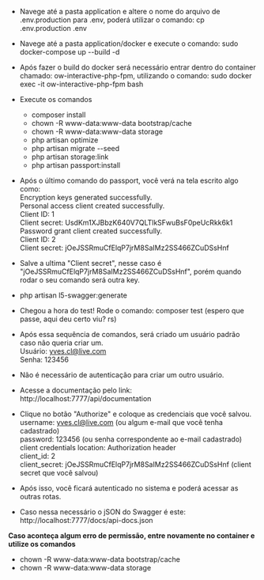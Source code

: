 - Navege até a pasta application e altere o nome do arquivo de .env.production para .env, poderá utilizar o comando: cp .env.production .env
- Navege até a pasta application/docker e execute o comando: sudo docker-compose up --build -d
- Após fazer o build do docker será necessário entrar dentro do container chamado: ow-interactive-php-fpm, utilizando o comando: sudo docker exec -it ow-interactive-php-fpm bash
- Execute os comandos
    - composer install
    - chown -R www-data:www-data bootstrap/cache
    - chown -R www-data:www-data storage
    - php artisan optimize
    - php artisan migrate --seed
    - php artisan storage:link
    - php artisan passport:install
- Após o último comando do passport, você verá na tela escrito algo como:
<br>Encryption keys generated successfully.<br>
Personal access client created successfully.<br>
Client ID: 1<br>
Client secret: UsdKm1XJBbzK640V7QLTlkSFwuBsF0peUcRkk6k1<br>
Password grant client created successfully.<br>
Client ID: 2<br>
Client secret: jOeJSSRmuCfElqP7jrM8SaIMz2SS466ZCuDSsHnf<br>
- Salve a ultima "Client secret", nesse caso é "jOeJSSRmuCfElqP7jrM8SaIMz2SS466ZCuDSsHnf", porém quando rodar o seu comando será outra key.
- php artisan l5-swagger:generate
- Chegou a hora do test! Rode o comando: composer test (espero que passe, aqui deu certo viu? rs)

- Após essa sequência de comandos, será criado um usuário padrão caso não queria criar um.
<br>Usuário: yves.cl@live.com<br>
Senha: 123456

- Não é necessário de autenticação para criar um outro usuário.
- Acesse a documentação pelo link: http://localhost:7777/api/documentation
- Clique no botão "Authorize" e coloque as credenciais que você salvou.
<br>username: yves.cl@live.com (ou algum e-mail que você tenha cadastrado)<br>
password: 123456 (ou senha correspondente ao e-mail cadastrado)<br>
client credentials location: Authorization header<br>
client_id: 2<br>
client_secret: jOeJSSRmuCfElqP7jrM8SaIMz2SS466ZCuDSsHnf (client secret que você salvou)<br>
- Após isso, você ficará autenticado no sistema e poderá acessar as outras rotas.<br>

- Caso nessa necessário o jSON do Swagger é este: http://localhost:7777/docs/api-docs.json

**Caso aconteça algum erro de permissão, entre novamente no container e utilize os comandos**
- chown -R www-data:www-data bootstrap/cache
- chown -R www-data:www-data storage
